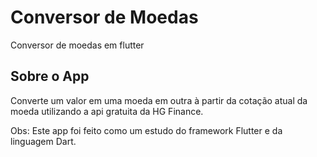 # Conversor de Moedas

Conversor de moedas em flutter

## Sobre o App

Converte um valor em uma moeda em outra à partir da cotação atual da moeda utilizando a api
gratuita da HG Finance.

Obs: Este app foi feito como um estudo do framework Flutter e da linguagem Dart.
